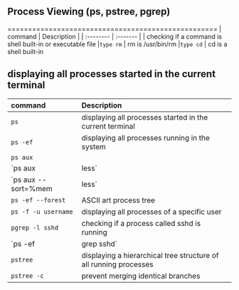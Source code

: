 ## Process Viewing (ps, pstree, pgrep)
===================================================
| command | Description     |
| :-------- | :------- | 
| checking if a command is shell built-in or executable file
|`type rm` | rm is /usr/bin/rm
|`type cd` | cd is a shell built-in
## displaying all processes started in the current terminal
| command | Description     |
| :-------- | :------- | 
|`ps`| displaying all processes started in the current terminal
|`ps -ef` | displaying all processes running in the system
|`ps aux` |
|`ps aux|less` | piping to less|
|`ps aux --sort=%mem|less`| sorting by memory and piping to less|
|`ps -ef --forest`| ASCII art process tree
|`ps -f -u username`| displaying all processes of a specific user
|`pgrep -l sshd`| checking if a process called sshd is running
|`ps -ef|grep sshd`|
|`pstree`| displaying a hierarchical tree structure of all running processes
|`pstree -c`|prevent merging identical branches
 